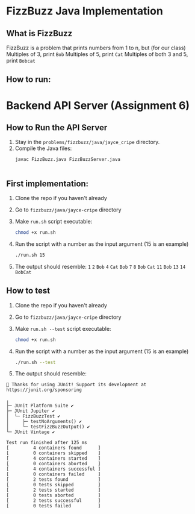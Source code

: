 # FizzBuzz Java Implementation

## What is FizzBuzz

FizzBuzz is a problem that prints numbers from 1 to n, but (for our class)
Multiples of 3, print `Bob`
Multiples of 5, print `Cat`
Multiples of both 3 and 5, print `Bobcat`

## How to run:

# Backend API Server (Assignment 6)

## How to Run the API Server

1. Stay in the `problems/fizzbuzz/java/jayce_cripe` directory.
2. Compile the Java files:
   ```bash
   javac FizzBuzz.java FizzBuzzServer.java



## First implementation: 

1. Clone the repo if you haven't already
2. Go to `fizzbuzz/java/jayce-cripe` directory
3. Make `run.sh` script executable:
   ```bash
   chmod +x run.sh
    ```

4. Run the script with a number as the input argument (15 is an example)
    ```bash
   ./run.sh 15
    ```

5. The output should resemble:
   `1`
   `2`
   `Bob`
   `4`
   `Cat`
   `Bob`
   `7`
   `8`
   `Bob`
   `Cat`
   `11`
   `Bob`
   `13`
   `14`
   `BobCat`

## How to test
1. Clone the repo if you haven't already
2. Go to `fizzbuzz/java/jayce-cripe` directory
3. Make `run.sh --test` script executable:
   ```bash
   chmod +x run.sh
    ```

4. Run the script with a number as the input argument (15 is an example)
    ```bash
   ./run.sh --test
    ```

5. The output should resemble:
``` plaintext
💚 Thanks for using JUnit! Support its development at https://junit.org/sponsoring

╷
├─ JUnit Platform Suite ✔
├─ JUnit Jupiter ✔
│  └─ FizzBuzzTest ✔
│     ├─ testNoArguments() ✔
│     └─ testFizzBuzzOutput() ✔
└─ JUnit Vintage ✔

Test run finished after 125 ms
[         4 containers found      ]
[         0 containers skipped    ]
[         4 containers started    ]
[         0 containers aborted    ]
[         4 containers successful ]
[         0 containers failed     ]
[         2 tests found           ]
[         0 tests skipped         ]
[         2 tests started         ]
[         0 tests aborted         ]
[         2 tests successful      ]
[         0 tests failed          ]
```

